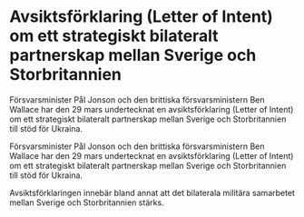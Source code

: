 # Avsiktsförklaring (Letter of Intent) om ett strategiskt bilateralt partnerskap mellan Sverige och Storbritannien

Försvarsminister Pål Jonson och den brittiska försvarsministern Ben Wallace har den 29 mars undertecknat en avsiktsförklaring (Letter of Intent) om ett strategiskt bilateralt partnerskap mellan Sverige och Storbritannien till stöd för Ukraina.

Försvarsminister Pål Jonson och den brittiska försvarsministern Ben Wallace har den 29 mars undertecknat en avsiktsförklaring (Letter of Intent) om ett strategiskt bilateralt partnerskap mellan Sverige och Storbritannien till stöd för Ukraina.

Avsiktsförklaringen innebär bland annat att det bilaterala militära samarbetet mellan Sverige och Storbritannien stärks.
